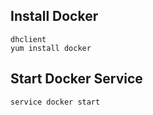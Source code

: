 ## Install Docker

```
dhclient
yum install docker
```

## Start Docker Service

```
service docker start
```


